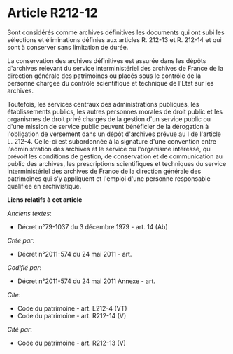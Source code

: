 # Article R212-12

Sont considérés comme archives définitives les documents qui ont subi les sélections et éliminations définies aux articles R.
212-13 et R. 212-14 et qui sont à conserver sans limitation de durée.

La conservation des archives définitives est assurée dans les dépôts d'archives relevant du service interministériel des
archives de France de la direction générale des patrimoines ou placés sous le contrôle de la personne chargée du contrôle
scientifique et technique de l'Etat sur les archives.

Toutefois, les services centraux des administrations publiques, les établissements publics, les autres personnes morales de
droit public et les organismes de droit privé chargés de la gestion d'un service public ou d'une mission de service public
peuvent bénéficier de la dérogation à l'obligation de versement dans un dépôt d'archives prévue au I de l'article L. 212-4.
Celle-ci est subordonnée à la signature d'une convention entre l'administration des archives et le service ou l'organisme
intéressé, qui prévoit les conditions de gestion, de conservation et de communication au public des archives, les
prescriptions scientifiques et techniques du service interministériel des archives de France de la direction générale des
patrimoines qui s'y appliquent et l'emploi d'une personne responsable qualifiée en archivistique.

**Liens relatifs à cet article**

_Anciens textes_:

  - Décret n°79-1037 du 3 décembre 1979 - art. 14 (Ab)

_Créé par_:

  - Décret n°2011-574 du 24 mai 2011  - art.

_Codifié par_:

  - Décret n°2011-574 du 24 mai 2011 Annexe - art.

_Cite_:

  - Code du patrimoine - art. L212-4 (VT)
  - Code du patrimoine - art. R212-14 (V)

_Cité par_:

  - Code du patrimoine - art. R212-13 (V)
